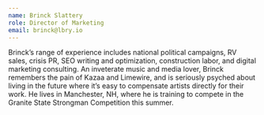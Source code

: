 ```yaml
---
name: Brinck Slattery
role: Director of Marketing
email: brinck@lbry.io
---
```

Brinck’s range of experience includes national political campaigns, RV sales, crisis PR, SEO writing and optimization, construction labor, and digital marketing consulting. An inveterate music and media lover, Brinck remembers the pain of Kazaa and Limewire, and is seriously psyched about living in the future where it’s easy to compensate artists directly for their work. He lives in Manchester, NH, where he is training to compete in the Granite State Strongman Competition this summer.
